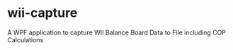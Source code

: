 # wii-capture
A WPF application to capture WII Balance Board Data to File including COP Calculations

